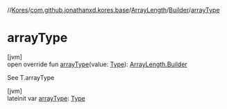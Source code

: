 //[Kores](../../../../index.md)/[com.github.jonathanxd.kores.base](../../index.md)/[ArrayLength](../index.md)/[Builder](index.md)/[arrayType](array-type.md)

# arrayType

[jvm]\
open override fun [arrayType](array-type.md)(value: [Type](https://docs.oracle.com/javase/8/docs/api/java/lang/reflect/Type.html)): [ArrayLength.Builder](index.md)

See T.arrayType

[jvm]\
lateinit var [arrayType](array-type.md): [Type](https://docs.oracle.com/javase/8/docs/api/java/lang/reflect/Type.html)
